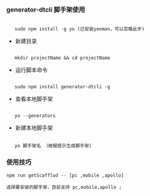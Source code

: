 ### generator-dtcli 脚手架使用
```

   sudo npm install -g yo (已安装yeoman，可以忽略此步)   

```
* 新建目录
```

   mkdir projectName && cd projectName                  

```
* 运行脚本命令
```

   sudo npm install generator-dtcli -g                  

```
* 查看本地脚手架  

```

   yo --generators                                          

```
* 新建本地脚手架

```

   yo 脚手架名 （根据提示生成脚手架)                                      

```
### 使用技巧 
  ```
  npm run getScafflod -- [pc ,mobile ,apollo] 
                          
  选择要安装的脚手架，目前支持 pc,mobile,apollo ;                                            
  ```